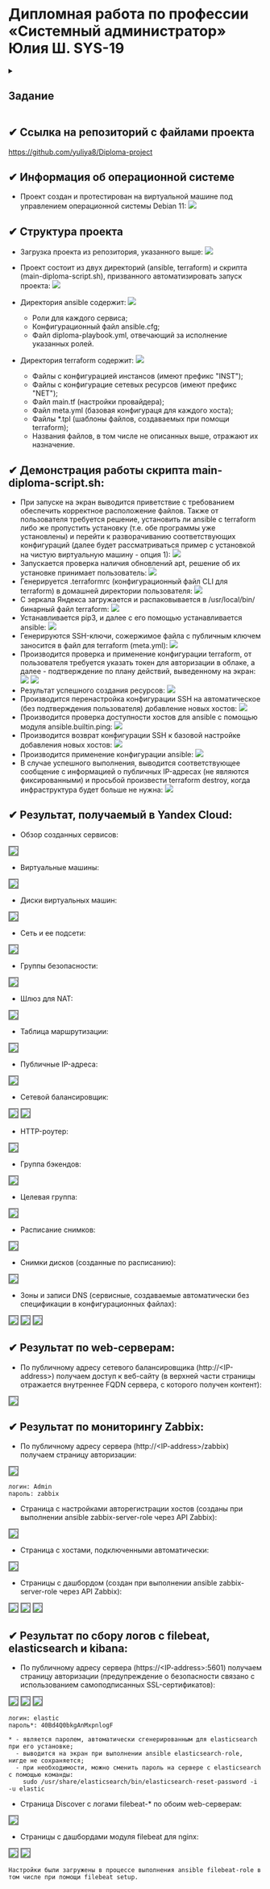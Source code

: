 #  Дипломная работа по профессии «Системный администратор» Юлия Ш. SYS-19

<details>
<summary><h2>Задание</h2></summary>
  
> Содержание
> ==========
> * [Задача](#Задача)
> * [Инфраструктура](#Инфраструктура)
>     * [Сайт](#Сайт)
>     * [Мониторинг](#Мониторинг)
>     * [Логи](#Логи)
>     * [Сеть](#Сеть)
>     * [Резервное копирование](#Резервное-копирование)
>     * [Дополнительно](#Дополнительно)
> * [Выполнение работы](#Выполнение-работы)
> * [Критерии сдачи](#Критерии-сдачи)
> * [Как правильно задавать вопросы дипломному руководителю](#Как-правильно-задавать-вопросы-дипломному-руководителю) 
> 
> ---------
> 
> ## Задача
> Ключевая задача — разработать отказоустойчивую инфраструктуру для сайта, включающую мониторинг, сбор логов и резервное копирование основных данных. Инфраструктура должна размещаться в [Yandex Cloud](https://cloud.yandex.com/) и отвечать минимальным стандартам безопасности: запрещается выкладывать токен от облака в git. Используйте [инструкцию](https://cloud.yandex.ru/docs/tutorials/infrastructure-management/terraform-quickstart#get-credentials).
> 
> **Перед началом работы над дипломным заданием изучите [Инструкция по экономии облачных ресурсов](https://github.com/netology-code/devops-materials/blob/master/cloudwork.MD).**
> 
> ## Инфраструктура
> Для развёртки инфраструктуры используйте Terraform и Ansible.  
> 
> Не используйте для ansible inventory ip-адреса! Вместо этого используйте fqdn имена виртуальных машин в зоне ".ru-central1.internal". Пример: example.ru-central1.internal  
> 
> Важно: используйте по-возможности **минимальные конфигурации ВМ**:2 ядра 20% Intel ice lake, 2-4Гб памяти, 10hdd, прерываемая. 
> 
> **Так как прерываемая ВМ проработает не больше 24ч, перед сдачей работы на проверку дипломному руководителю сделайте ваши ВМ постоянно работающими.**
> 
> Ознакомьтесь со всеми пунктами из этой секции, не беритесь сразу выполнять задание, не дочитав до конца. Пункты взаимосвязаны и могут влиять друг на друга.
> 
> ### Сайт
> Создайте две ВМ в разных зонах, установите на них сервер nginx, если его там нет. ОС и содержимое ВМ должно быть идентичным, это будут наши веб-сервера.
> 
> Используйте набор статичных файлов для сайта. Можно переиспользовать сайт из домашнего задания.
> 
> Создайте [Target Group](https://cloud.yandex.com/docs/application-load-balancer/concepts/target-group), включите в неё две созданных ВМ.
> 
> Создайте [Backend Group](https://cloud.yandex.com/docs/application-load-balancer/concepts/backend-group), настройте backends на target group, ранее созданную. Настройте healthcheck на корень (/) и порт 80, протокол HTTP.
> 
> Создайте [HTTP router](https://cloud.yandex.com/docs/application-load-balancer/concepts/http-router). Путь укажите — /, backend group — созданную ранее.
> 
> Создайте [Application load balancer](https://cloud.yandex.com/en/docs/application-load-balancer/) для распределения трафика на веб-сервера, созданные ранее. Укажите HTTP router, созданный ранее, задайте listener тип auto, порт 80.
> 
> Протестируйте сайт
> `curl -v <публичный IP балансера>:80` 
> 
> ### Мониторинг
> Создайте ВМ, разверните на ней Zabbix. На каждую ВМ установите Zabbix Agent, настройте агенты на отправление метрик в Zabbix. 
> 
> Настройте дешборды с отображением метрик, минимальный набор — по принципу USE (Utilization, Saturation, Errors) для CPU, RAM, диски, сеть, http запросов к веб-серверам. Добавьте необходимые tresholds на соответствующие графики.
> 
> ### Логи
> Cоздайте ВМ, разверните на ней Elasticsearch. Установите filebeat в ВМ к веб-серверам, настройте на отправку access.log, error.log nginx в Elasticsearch.
> 
> Создайте ВМ, разверните на ней Kibana, сконфигурируйте соединение с Elasticsearch.
> 
> ### Сеть
> Разверните один VPC. Сервера web, Elasticsearch поместите в приватные подсети. Сервера Zabbix, Kibana, application load balancer определите в публичную подсеть.
> 
> Настройте [Security Groups](https://cloud.yandex.com/docs/vpc/concepts/security-groups) соответствующих сервисов на входящий трафик только к нужным портам.
> 
> Настройте ВМ с публичным адресом, в которой будет открыт только один порт — ssh. Настройте все security groups на разрешение входящего ssh из этой security group. Эта вм будет реализовывать концепцию bastion host. Потом можно будет подключаться по ssh ко всем хостам через этот хост.
> 
> ### Резервное копирование
> Создайте snapshot дисков всех ВМ. Ограничьте время жизни snaphot в неделю. Сами snaphot настройте на ежедневное копирование.
> 
> ### Дополнительно
> Не входит в минимальные требования. 
> 
> 1. Для Zabbix можно реализовать разделение компонент - frontend, server, database. Frontend отдельной ВМ поместите в публичную подсеть, назначте публичный IP. Server поместите в приватную подсеть, настройте security group на разрешение трафика между frontend и server. Для Database используйте [Yandex Managed Service for PostgreSQL](https://cloud.yandex.com/en-ru/services/managed-postgresql). Разверните кластер из двух нод с автоматическим failover.
> 2. Вместо конкретных ВМ, которые входят в target group, можно создать [Instance Group](https://cloud.yandex.com/en/docs/compute/concepts/instance-groups/), для которой настройте следующие правила автоматического горизонтального масштабирования: минимальное количество ВМ на зону — 1, максимальный размер группы — 3.
> 3. В Elasticsearch добавьте мониторинг логов самого себя, Kibana, Zabbix, через filebeat. Можно использовать logstash тоже.
> 4. Воспользуйтесь Yandex Certificate Manager, выпустите сертификат для сайта, если есть доменное имя. Перенастройте работу балансера на HTTPS, при этом нацелен он будет на HTTP веб-серверов.
> 
> ## Выполнение работы
> На этом этапе вы непосредственно выполняете работу. При этом вы можете консультироваться с руководителем по поводу вопросов, требующих уточнения.
> 
> ⚠️ В случае недоступности ресурсов Elastic для скачивания рекомендуется разворачивать сервисы с помощью docker контейнеров, основанных на официальных образах.
> 
> **Важно**: Ещё можно задавать вопросы по поводу того, как реализовать ту или иную функциональность. И руководитель определяет, правильно вы её реализовали или нет. Любые вопросы, которые не освещены в этом документе, стоит уточнять у руководителя. Если его требования и указания расходятся с указанными в этом документе, то приоритетны требования и указания руководителя.
> 
> ## Критерии сдачи
> 1. Инфраструктура отвечает минимальным требованиям, описанным в [Задаче](#Задача).
> 2. Предоставлен доступ ко всем ресурсам, у которых предполагается веб-страница (сайт, Kibana, Zabbix).
> 3. Для ресурсов, к которым предоставить доступ проблематично, предоставлены скриншоты, команды, stdout, stderr, подтверждающие работу ресурса.
> 4. Работа оформлена в отдельном репозитории в GitHub или в [Google Docs](https://docs.google.com/), разрешён доступ по ссылке. 
> 5. Код размещён в репозитории в GitHub.
> 6. Работа оформлена так, чтобы были понятны ваши решения и компромиссы. 
> 7. Если использованы дополнительные репозитории, доступ к ним открыт. 
> 
> ## Как правильно задавать вопросы дипломному руководителю
> Что поможет решить большинство частых проблем:
> 1. Попробовать найти ответ сначала самостоятельно в интернете или в материалах курса и только после этого спрашивать у дипломного руководителя. Навык поиска ответов пригодится вам в профессиональной деятельности.
> 2. Если вопросов больше одного, присылайте их в виде нумерованного списка. Так дипломному руководителю будет проще отвечать на каждый из них.
> 3. При необходимости прикрепите к вопросу скриншоты и стрелочкой покажите, где не получается. Программу для этого можно скачать [здесь](https://app.prntscr.com/ru/).
> 
> Что может стать источником проблем:
> 1. Вопросы вида «Ничего не работает. Не запускается. Всё сломалось». Дипломный руководитель не сможет ответить на такой вопрос без дополнительных уточнений. Цените своё время и время других.
> 2. Откладывание выполнения дипломной работы на последний момент.
> 3. Ожидание моментального ответа на свой вопрос. Дипломные руководители — работающие инженеры, которые занимаются, кроме преподавания, своими проектами. Их время ограничено, поэтому постарайтесь задавать правильные вопросы, чтобы получать быстрые ответы :)
</details>

## ✔ Ссылка на репозиторий с файлами проекта
https://github.com/yuliya8/Diploma-project

## ✔ Информация об операционной системе
* Проект создан и протестирован на виртуальной машине под управлением операционной системы Debian 11:
![](img/diploma-os.png)

## ✔ Структура проекта
* Загрузка проекта из репозитория, указанного выше:
![](img/diploma-1.1.png)
* Проект состоит из двух директорий (ansible, terraform) и скрипта (main-diploma-script.sh), призванного автоматизировать запуск проекта:
![](img/diploma-1.2.png)
* Директория ansible содержит:
![](img/diploma-1.3.png)
  - Роли для каждого сервиса;
  - Конфигурационный файл ansible.cfg;
  - Файл diploma-playbook.yml, отвечающий за исполнение указанных ролей.

* Директория terraform содержит:
![](img/diploma-1.4.png)
  - Файлы с конфигурацией инстансов (имеют префикс "INST");
  - Файлы с конфигурацие сетевых ресурсов (имеют префикс "NET");
  - Файл main.tf (настройки провайдера);
  - Файл meta.yml (базовая конфигураця для каждого хоста);
  - Файлы *.tpl (шаблоны файлов, создаваемых при помощи terraform);
  - Названия файлов, в том числе не описанных выше, отражают их назначение.

## ✔ Демонстрация работы скрипта main-diploma-script.sh:
* При запуске на экран выводится приветствие с требованием обеспечить корректное расположение файлов. Также от пользователя требуется решение, установить ли ansible с terraform либо же пропустить установку (т.е. обе программы уже установлены) и перейти к разворачиванию соответствующих конфигураций (далее будет рассматриваться пример с установкой на чистую виртуальную машину - опция 1):
![](img/diploma-2.1.png)
* Запускается проверка наличия обновлений apt, решение об их установке принимает пользователь:
![](img/diploma-2.2.png)
* Генерируется .terraformrc (конфигурационный файл CLI для terraform) в домашней директории пользователя:
![](img/diploma-2.3.png)
* С зеркала Яндекса загружается и распаковывается в /usr/local/bin/ бинарный файл terraform:
![](img/diploma-2.4.png)
* Устанавливается pip3, и далее с его помощью устанавливается ansible:
![](img/diploma-2.5.png)
* Генерируются SSH-ключи, сожержимое файла с публичным ключем заносится в файл для terraform (meta.yml):
![](img/diploma-2.6.png)
* Производится проверка и применение конфигурации terraform, от пользователя требуется указать токен для авторизации в облаке, а далее - подтверждение по плану действий, выведенному на экран:
![](img/diploma-2.7.png)
![](img/diploma-2.8.png)
* Результат успешного создания ресурсов:
![](img/diploma-2.9.png)
* Производится перенастройка конфигурации SSH на автоматическое (без подтверждения пользователя) добавление новых хостов:
![](img/diploma-2.10.png)
* Производится проверка доступности хостов для ansible с помощью модуля ansible.builtin.ping:
![](img/diploma-2.11.png)
* Производится возврат конфигурации SSH к базовой настройке добавления новых хостов:
![](img/diploma-2.12.png)
* Производится применение конфигурации ansible:
![](img/diploma-2.13.png)
* В случае успешного выполнения, выводится соответствующее сообщение с информацией о публичных IP-адресах (не являются фиксированными) и просьбой произвести terraform destroy, когда инфраструктура будет больше не нужна:
![](img/diploma-2.14.png)

## ✔ Результат, получаемый в Yandex Cloud:
* Обзор созданных сервисов:
<img src="https://github.com/yuliya8/sys-19/blob/main/img/diploma-3.1.png" style="border: 2px solid  gray;">

* Виртуальные машины:
<img src="https://github.com/yuliya8/sys-19/blob/main/img/diploma-3.2.png" style="border: 2px solid  gray;">

* Диски виртуальных машин:
<img src="https://github.com/yuliya8/sys-19/blob/main/img/diploma-3.3.png" style="border: 2px solid  gray;">

* Сеть и ее подсети:
<img src="https://github.com/yuliya8/sys-19/blob/main/img/diploma-3.4.png" style="border: 2px solid  gray;">

* Группы безопасности:
<img src="https://github.com/yuliya8/sys-19/blob/main/img/diploma-3.5.png" style="border: 2px solid  gray;">

* Шлюз для NAT:
<img src="https://github.com/yuliya8/sys-19/blob/main/img/diploma-3.6.png" style="border: 2px solid  gray;">

* Таблица маршрутизации:
<img src="https://github.com/yuliya8/sys-19/blob/main/img/diploma-3.7.png" style="border: 2px solid  gray;">

* Публичные IP-адреса:
<img src="https://github.com/yuliya8/sys-19/blob/main/img/diploma-3.8.png" style="border: 2px solid  gray;">

* Сетевой балансировщик:
<img src="https://github.com/yuliya8/sys-19/blob/main/img/diploma-3.9.png" style="border: 2px solid  gray;">

<img src="https://github.com/yuliya8/sys-19/blob/main/img/diploma-3.10.png" style="border: 2px solid  gray;">

* HTTP-роутер:
<img src="https://github.com/yuliya8/sys-19/blob/main/img/diploma-3.11.png" style="border: 2px solid  gray;">

* Группа бэкендов:
<img src="https://github.com/yuliya8/sys-19/blob/main/img/diploma-3.12.png" style="border: 2px solid  gray;">

* Целевая группа:
<img src="https://github.com/yuliya8/sys-19/blob/main/img/diploma-3.13.png" style="border: 2px solid  gray;">

* Расписание снимков:
<img src="https://github.com/yuliya8/sys-19/blob/main/img/diploma-3.14.png" style="border: 2px solid  gray;">

* Снимки дисков (созданные по расписанию):
<img src="https://github.com/yuliya8/sys-19/blob/main/img/diploma-3.15.png" style="border: 2px solid  gray;">

* Зоны и записи DNS (сервисные, создаваемые автоматически без спецификации в конфигурационных файлах):
<img src="https://github.com/yuliya8/sys-19/blob/main/img/diploma-3.16.png" style="border: 2px solid  gray;">

<img src="https://github.com/yuliya8/sys-19/blob/main/img/diploma-3.17.png" style="border: 2px solid  gray;">

<img src="https://github.com/yuliya8/sys-19/blob/main/img/diploma-3.18.png" style="border: 2px solid  gray;">

## ✔ Результат по web-серверам:
* По публичному адресу сетевого балансировщика (http://\<IP-address\>) получаем доступ к веб-сайту (в верхней части страницы отражается внутреннее FQDN сервера, с которого получен контент):
<img src="https://github.com/yuliya8/sys-19/blob/main/img/diploma-4.1.png" style="border: 2px solid  gray;">

## ✔ Результат по мониторингу Zabbix:
* По публичному адресу сервера (http://\<IP-address\>/zabbix) получаем страницу авторизации:
<img src="https://github.com/yuliya8/sys-19/blob/main/img/diploma-4.2.png" style="border: 2px solid  gray;">

```
логин: Admin
пароль: zabbix
```
* Страница с настройками авторегистрации хостов (созданы при выполнении ansible zabbix-server-role через API Zabbix):
<img src="https://github.com/yuliya8/sys-19/blob/main/img/diploma-4.3.png" style="border: 2px solid  gray;">

* Страница с хостами, подключенными автоматически:
<img src="https://github.com/yuliya8/sys-19/blob/main/img/diploma-4.4.png" style="border: 2px solid  gray;">

* Страницы с дашбордом (создан при выполнении ansible zabbix-server-role через API Zabbix):
<img src="https://github.com/yuliya8/sys-19/blob/main/img/diploma-4.5.png" style="border: 2px solid  gray;">

<img src="https://github.com/yuliya8/sys-19/blob/main/img/diploma-4.6.png" style="border: 2px solid  gray;">

<img src="https://github.com/yuliya8/sys-19/blob/main/img/diploma-4.7.png" style="border: 2px solid  gray;">

## ✔ Результат по сбору логов с filebeat, elasticsearch и kibana:
* По публичному адресу сервера (https://\<IP-address\>:5601) получаем страницу авторизации (предупреждение о безопасности связано с использованием самоподписанных SSL-сертификатов):
<img src="https://github.com/yuliya8/sys-19/blob/main/img/diploma-4.8.png" style="border: 2px solid  gray;">

<img src="https://github.com/yuliya8/sys-19/blob/main/img/diploma-4.9.png" style="border: 2px solid  gray;">

<img src="https://github.com/yuliya8/sys-19/blob/main/img/diploma-4.10.png" style="border: 2px solid  gray;">

```
логин: elastic
пароль*: 40Bd4Q0bkgAnMxpnlogF

* - является паролем, автоматически сгенерированным для elasticsearch при его установке;
  - выводится на экран при выполнении ansible elasticsearch-role, нигде не сохраняется;
  - при необходимости, можно сменить пароль на сервере с elasticsearch с помощью команды:
    sudo /usr/share/elasticsearch/bin/elasticsearch-reset-password -i -u elastic
```
* Страница Discover с логами filebeat-* по обоим web-серверам:
<img src="https://github.com/yuliya8/sys-19/blob/main/img/diploma-4.11.png" style="border: 2px solid  gray;">

* Страницы с дашбордами модуля filebeat для nginx:
<img src="https://github.com/yuliya8/sys-19/blob/main/img/diploma-4.12.png" style="border: 2px solid  gray;">

<img src="https://github.com/yuliya8/sys-19/blob/main/img/diploma-4.13.png" style="border: 2px solid  gray;">

```
Настройки были загружены в процессе выполнения ansible filebeat-role в том числе при помощи filebeat setup.
```
